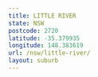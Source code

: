 ```yaml
---
title: LITTLE RIVER
state: NSW
postcode: 2720
latitude: -35.379935
longitude: 148.383619
url: /nsw/little-river/
layout: suburb
---
```

